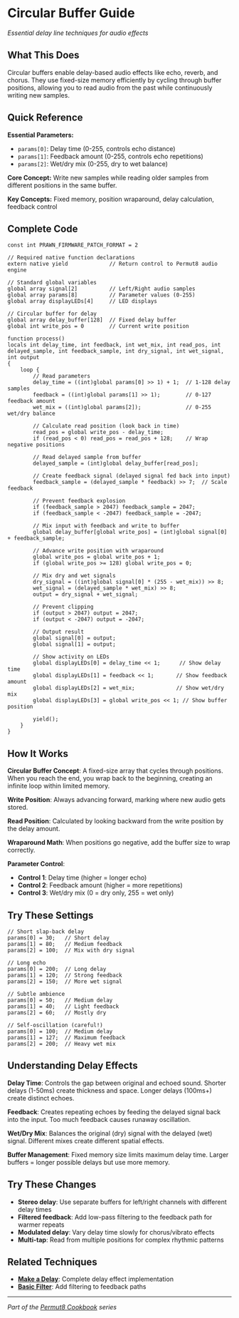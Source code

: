 # Circular Buffer Guide

*Essential delay line techniques for audio effects*

## What This Does

Circular buffers enable delay-based audio effects like echo, reverb, and chorus. They use fixed-size memory efficiently by cycling through buffer positions, allowing you to read audio from the past while continuously writing new samples.

## Quick Reference

**Essential Parameters:**
- `params[0]`: Delay time (0-255, controls echo distance)
- `params[1]`: Feedback amount (0-255, controls echo repetitions)
- `params[2]`: Wet/dry mix (0-255, dry to wet balance)

**Core Concept:** Write new samples while reading older samples from different positions in the same buffer.

**Key Concepts:** Fixed memory, position wraparound, delay calculation, feedback control

## Complete Code

```impala
const int PRAWN_FIRMWARE_PATCH_FORMAT = 2

// Required native function declarations
extern native yield             // Return control to Permut8 audio engine

// Standard global variables
global array signal[2]          // Left/Right audio samples
global array params[8]          // Parameter values (0-255)
global array displayLEDs[4]     // LED displays

// Circular buffer for delay
global array delay_buffer[128]  // Fixed delay buffer
global int write_pos = 0        // Current write position

function process()
locals int delay_time, int feedback, int wet_mix, int read_pos, int delayed_sample, int feedback_sample, int dry_signal, int wet_signal, int output
{
    loop {
        // Read parameters
        delay_time = ((int)global params[0] >> 1) + 1;  // 1-128 delay samples
        feedback = ((int)global params[1] >> 1);        // 0-127 feedback amount
        wet_mix = ((int)global params[2]);              // 0-255 wet/dry balance
        
        // Calculate read position (look back in time)
        read_pos = global write_pos - delay_time;
        if (read_pos < 0) read_pos = read_pos + 128;    // Wrap negative positions
        
        // Read delayed sample from buffer
        delayed_sample = (int)global delay_buffer[read_pos];
        
        // Create feedback signal (delayed signal fed back into input)
        feedback_sample = (delayed_sample * feedback) >> 7;  // Scale feedback
        
        // Prevent feedback explosion
        if (feedback_sample > 2047) feedback_sample = 2047;
        if (feedback_sample < -2047) feedback_sample = -2047;
        
        // Mix input with feedback and write to buffer
        global delay_buffer[global write_pos] = (int)global signal[0] + feedback_sample;
        
        // Advance write position with wraparound
        global write_pos = global write_pos + 1;
        if (global write_pos >= 128) global write_pos = 0;
        
        // Mix dry and wet signals
        dry_signal = ((int)global signal[0] * (255 - wet_mix)) >> 8;
        wet_signal = (delayed_sample * wet_mix) >> 8;
        output = dry_signal + wet_signal;
        
        // Prevent clipping
        if (output > 2047) output = 2047;
        if (output < -2047) output = -2047;
        
        // Output result
        global signal[0] = output;
        global signal[1] = output;
        
        // Show activity on LEDs
        global displayLEDs[0] = delay_time << 1;      // Show delay time
        global displayLEDs[1] = feedback << 1;       // Show feedback amount
        global displayLEDs[2] = wet_mix;             // Show wet/dry mix
        global displayLEDs[3] = global write_pos << 1; // Show buffer position
        
        yield();
    }
}
```

## How It Works

**Circular Buffer Concept**: A fixed-size array that cycles through positions. When you reach the end, you wrap back to the beginning, creating an infinite loop within limited memory.

**Write Position**: Always advancing forward, marking where new audio gets stored.

**Read Position**: Calculated by looking backward from the write position by the delay amount.

**Wraparound Math**: When positions go negative, add the buffer size to wrap correctly.

**Parameter Control**:
- **Control 1**: Delay time (higher = longer echo)
- **Control 2**: Feedback amount (higher = more repetitions)
- **Control 3**: Wet/dry mix (0 = dry only, 255 = wet only)

## Try These Settings

```impala
// Short slap-back delay
params[0] = 30;   // Short delay
params[1] = 80;   // Medium feedback
params[2] = 100;  // Mix with dry signal

// Long echo
params[0] = 200;  // Long delay
params[1] = 120;  // Strong feedback
params[2] = 150;  // More wet signal

// Subtle ambience
params[0] = 50;   // Medium delay
params[1] = 40;   // Light feedback
params[2] = 60;   // Mostly dry

// Self-oscillation (careful!)
params[0] = 100;  // Medium delay
params[1] = 127;  // Maximum feedback
params[2] = 200;  // Heavy wet mix
```

## Understanding Delay Effects

**Delay Time**: Controls the gap between original and echoed sound. Shorter delays (1-50ms) create thickness and space. Longer delays (100ms+) create distinct echoes.

**Feedback**: Creates repeating echoes by feeding the delayed signal back into the input. Too much feedback causes runaway oscillation.

**Wet/Dry Mix**: Balances the original (dry) signal with the delayed (wet) signal. Different mixes create different spatial effects.

**Buffer Management**: Fixed memory size limits maximum delay time. Larger buffers = longer possible delays but use more memory.

## Try These Changes

- **Stereo delay**: Use separate buffers for left/right channels with different delay times
- **Filtered feedback**: Add low-pass filtering to the feedback path for warmer repeats
- **Modulated delay**: Vary delay time slowly for chorus/vibrato effects
- **Multi-tap**: Read from multiple positions for complex rhythmic patterns

## Related Techniques

- **[Make a Delay](../audio-effects/make-a-delay.md)**: Complete delay effect implementation
- **[Basic Filter](basic-filter.md)**: Add filtering to feedback paths

---
*Part of the [Permut8 Cookbook](../index.md) series*